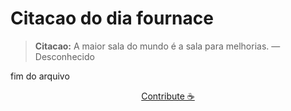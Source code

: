 # Citacao do dia fournace

> **Citacao:** A maior sala do mundo é a sala para melhorias. — Desconhecido

fim do arquivo

<watermark-footer>
<p align="center">
  <a href="https://github.com/ruisuan/ruisuan/blob/main/contribute.md">Contribute ☕</a>
</p>
</watermark-footer>
